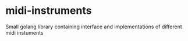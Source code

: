 # midi-instruments
Small golang library containing interface and implementations of different midi instuments
